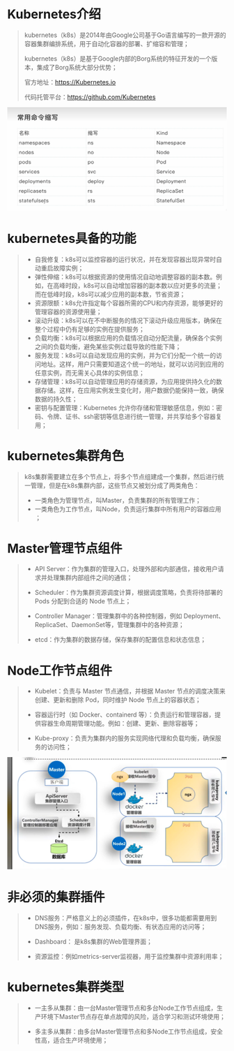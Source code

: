 # Kubernetes介绍

> kubernetes（k8s）是2014年由Google公司基于Go语言编写的一款开源的容器集群编排系统，用于自动化容器的部署、扩缩容和管理；
>
> kubernetes（k8s）是基于Google内部的Borg系统的特征开发的一个版本，集成了Borg系统大部分优势；
>
> 官方地址：https://Kubernetes.io
>
> 代码托管平台：https://github.com/Kubernetes

![image-20250112215233193](../image/image-20250112215233193.png)

# kubernetes具备的功能

> + 自我修复：k8s可以监控容器的运行状况，并在发现容器出现异常时自动重启故障实例；
> + 弹性伸缩：k8s可以根据资源的使用情况自动地调整容器的副本数。例如，在高峰时段，k8s可以自动增加容器的副本数以应对更多的流量；而在低峰时段，k8s可以减少应用的副本数，节省资源；
> + 资源限额：k8s允许指定每个容器所需的CPU和内存资源，能够更好的管理容器的资源使用量；
> + 滚动升级：k8s可以在不中断服务的情况下滚动升级应用版本，确保在整个过程中仍有足够的实例在提供服务；
> + 负载均衡：k8s可以根据应用的负载情况自动分配流量，确保各个实例之间的负载均衡，避免某些实例过载导致的性能下降；
> + 服务发现：k8s可以自动发现应用的实例，并为它们分配一个统一的访问地址。这样，用户只需要知道这个统一的地址，就可以访问到应用的任意实例，而无需关心具体的实例信息；
> + 存储管理：k8s可以自动管理应用的存储资源，为应用提供持久化的数据存储。这样，在应用实例发生变化时，用户数据仍能保持一致，确保数据的持久性；
> + 密钥与配置管理：Kubernetes 允许你存储和管理敏感信息，例如：密码、令牌、证书、ssh密钥等信息进行统一管理，并共享给多个容器复用；

# kubernetes集群角色

> k8s集群需要建⽴在多个节点上，将多个节点组建成一个集群，然后进⾏统⼀管理，但是在k8s集群内部，这些节点⼜被划分成了两类⻆⾊：
>
> + 一类⻆⾊为管理节点，叫Master，负责集群的所有管理工作；
> + ⼀类⻆⾊为⼯作节点，叫Node，负责运行集群中所有用户的容器应用 ； 

# Master管理节点组件

> - API Server：作为集群的管理入口，处理外部和内部通信，接收用户请求并处理集群内部组件之间的通信；
>
> - Scheduler：作为集群资源调度计算，根据调度策略，负责将待部署的 Pods 分配到合适的 Node 节点上；
>
> - Controller Manager：管理集群中的各种控制器，例如 Deployment、ReplicaSet、DaemonSet等，管理集群中的各种资源；
>
> - etcd：作为集群的数据存储，保存集群的配置信息和状态信息；

# Node工作节点组件

> - Kubelet：负责与 Master 节点通信，并根据 Master 节点的调度决策来创建、更新和删除 Pod，同时维护 Node 节点上的容器状态；
>
> - 容器运行时（如 Docker、containerd 等）：负责运行和管理容器，提供容器生命周期管理功能。例如：创建、更新、删除容器等；
>
> - Kube-proxy：负责为集群内的服务实现网络代理和负载均衡，确保服务的访问性；

![image-20241229142656567](../image/image-20241229142656567.png)

# 非必须的集群插件

> - DNS服务：严格意义上的必须插件，在k8s中，很多功能都需要用到DNS服务，例如：服务发现、负载均衡、有状态应用的访问等；
>
> - Dashboard： 是k8s集群的Web管理界面；
>
> - 资源监控：例如metrics-server监视器，用于监控集群中资源利用率；

# kubernetes集群类型

> - 一主多从集群：由一台Master管理节点和多台Node工作节点组成，生产环境下Master节点存在单点故障的风险，适合学习和测试环境使用； 
>
> - 多主多从集群：由多台Master管理节点和多Node工作节点组成，安全性高，适合生产环境使用； 